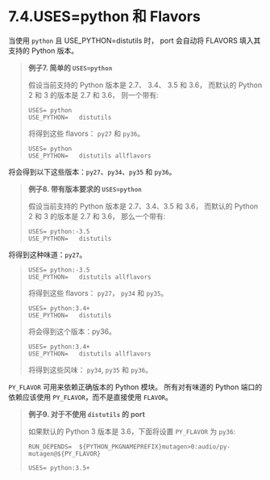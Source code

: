 # 7.4.USES=python 和 Flavors

当使用 `python` 且 USE_PYTHON=distutils 时， port 会自动将 FLAVORS 填入其支持的 Python 版本。

> **例子7. 简单的 `USES=python`**
>
> 假设当前支持的 Python 版本是 2.7、 3.4、 3.5 和 3.6， 而默认的 Python 2 和 3 的版本是 2.7 和 3.6， 则一个带有:
>
> ```
> USES=	python
> USE_PYTHON=	distutils
> ```
>
>将得到这些 flavors： `py27` 和 `py36`。
>
> ```
> USES=	python
> USE_PYTHON=	distutils allflavors
> ```
>
将会得到以下这些版本：`py27`、`py34`、`py35` 和 `py36`。

> **例子8. 带有版本要求的 `USES=python`**
>
> 假设当前支持的 Python 版本是 2.7、3.4、3.5 和 3.6， 而默认的 Python 2 和 3 的版本是 2.7 和 3.6， 那么一个带有:
>
> ```
> USES=	python:-3.5
> USE_PYTHON=	distutils
> ```
>
将得到这种味道：`py27`。
>
> ```
> USES=	python:-3.5
> USE_PYTHON=	distutils allflavors
> ```
>
> 将得到这些 flavors： `py27`， `py34` 和 `py35`。
>
> ```
> USES=	python:3.4+
> USE_PYTHON=	distutils
> ```
>
> 将会得到这个版本：py36。
>
> ```
> USES=	python:3.4+
> USE_PYTHON=	distutils allflavors
> ```
>
>将得到这些风味： `py34`, `py35` 和 `py36`。

`PY_FLAVOR` 可用来依赖正确版本的 Python 模块。
所有对有味道的 Python 端口的依赖应该使用 `PY_FLAVOR`，而不是直接使用 `FLAVOR`。

> **例子9. 对于不使用 `distutils` 的 port**
>
> 如果默认的 Python 3 版本是 3.6，下面将设置 `PY_FLAVOR` 为 `py36`:
>
> ```
> RUN_DEPENDS=	${PYTHON_PKGNAMEPREFIX}mutagen>0:audio/py-mutagen@${PY_FLAVOR}
>
> USES=	python:3.5+
> ```
